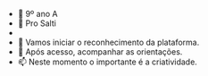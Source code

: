 - 👋 9º ano A
- 👀 Pro Salti
- 
- 🌱 Vamos iniciar o reconhecimento da plataforma.
- 💞️ Após acesso, acompanhar as orientações.
- 📫 Neste momento o importante é a criatividade.

<!---
Prosalti/Prosalti is a ✨ special ✨ repository because its `README.md` (this file) appears on your GitHub profile.
You can click the Preview link to take a look at your changes.
--->
